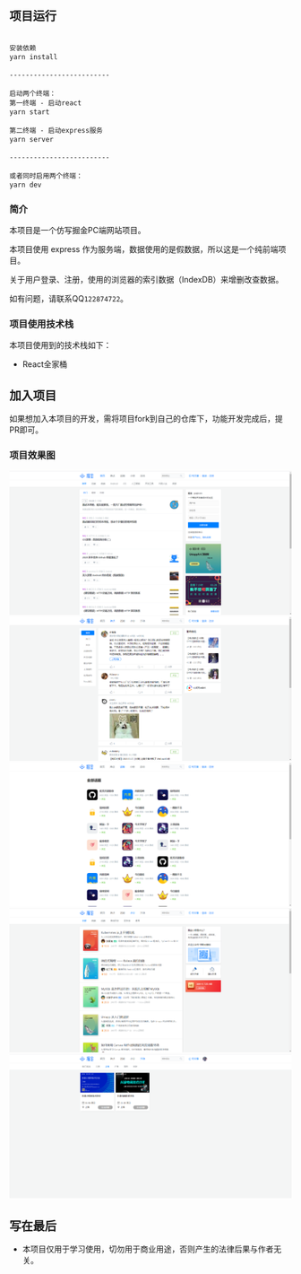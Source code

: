 ## 项目运行

```

安装依赖
yarn install

-------------------------

启动两个终端：
第一终端 - 启动react
yarn start

第二终端 - 启动express服务
yarn server

-------------------------

或者同时启用两个终端：
yarn dev

```

### 简介

本项目是一个仿写掘金PC端网站项目。

本项目使用 express 作为服务端，数据使用的是假数据，所以这是一个纯前端项目。

关于用户登录、注册，使用的浏览器的索引数据（IndexDB）来增删改查数据。

如有问题，请联系QQ``122874722``。

### 项目使用技术栈

本项目使用到的技术栈如下：
* React全家桶

## 加入项目

如果想加入本项目的开发，需将项目fork到自己的仓库下，功能开发完成后，提PR即可。
  
### 项目效果图

![](./src/images/design-sketch/home.png)
![](./src/images/design-sketch/boiling-point.png)
![](./src/images/design-sketch/topic.png)
![](./src/images/design-sketch/brochure.png)
![](./src/images/design-sketch/activity.png)
## 写在最后

* 本项目仅用于学习使用，切勿用于商业用途，否则产生的法律后果与作者无关。
